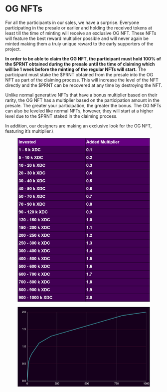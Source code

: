 # OG NFTs

For all the participants in our sales, we have a surprise. Everyone participating in the presale or earlier and holding the received tokens at least till the time of minting will receive an exclusive OG NFT. These NFTs will feature the best reward multiplier possible and will never again be minted making them a truly unique reward to the early supporters of the project.

**In order to be able to claim the OG NFT, the participant must hold 100% of the $PRNT obtained during the presale until the time of claiming which will be 1 week before the minting of the regular NFTs will start.** The participant must stake the $PRNT obtained from the presale into the OG NFT as part of the claiming process. This will increase the level of the NFT directly and the $PRNT can be recovered at any time by destroying the NFT.

Unlike normal generative NFTs that have a bonus multiplier based on their rarity, the OG NFT has a multiplier based on the participation amount in the presale. The greater your participation, the greater the bonus. The OG NFTs can also be leveled like normal NFTs, however, they will start at a higher level due to the $PRNT staked in the claiming process.

In addition, our designers are making an exclusive look for the OG NFT, featuring it’s multiplier.\


<figure><img src="../../.gitbook/assets/0_7zfx_manvqzrni1z.png" alt=""><figcaption></figcaption></figure>

<figure><img src="../../.gitbook/assets/0_Ecc5JGSQItA3T7oy.png" alt=""><figcaption></figcaption></figure>
